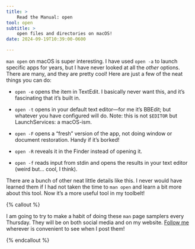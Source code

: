 ```yaml
---
title: >
    Read the Manual: open
tool: open
subtitle: >
    open files and directories on macOS!
date: 2024-09-19T10:39:00-0600

---
```


`man open` on macOS is super interesting. I have used `open -a` to launch specific apps for years, but I have never looked at all the *other* options. There are many, and they are pretty cool! Here are just a few of the neat things you can do:

- `open -e` opens the item in TextEdit. I basically never want this, and it’s fascinating that it’s built in.

- `open -t` opens in your default text editor—for me it’s BBEdit; but whatever you have configured will do. Note: this is not `$EDITOR` but LaunchServices: a macOS-ism.

- `open -F` opens a “fresh” version of the app, not doing window or document restoration. Handy if it’s borked!

- `open -R` reveals it in the Finder instead of opening it.

- `open -f` reads input from stdin and opens the results in your text editor (weird but… cool, I think).

There are a bunch of other neat little details like this. I never would have learned them if I had not taken the time to `man open` and learn a bit more about this tool. Now it’s a more useful tool in my toolbelt!

{% callout %}

I am going to try to make a habit of doing these `man` page samplers every Thursday. They will be on both social media and on my website. [Follow me][follow] wherever is convenient to see when I post them!

[follow]: /follow/

{% endcallout %}
